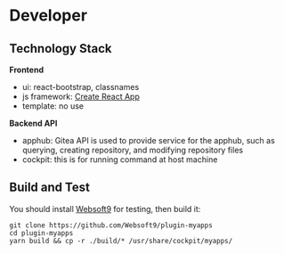 # Developer

## Technology Stack

**Frontend**  

- ui: react-bootstrap, classnames
- js framework: [Create React App](https://create-react-app.dev/docs/documentation-intro)
- template: no use

**Backend API**  

- apphub: Gitea API is used to provide service  for the apphub, such as querying, creating repository, and modifying repository files
- cockpit: this is for running command at host machine


## Build and Test

You should install [Websoft9](https://github.com/Websoft9/websoft9) for testing, then build it:

```
git clone https://github.com/Websoft9/plugin-myapps
cd plugin-myapps
yarn build && cp -r ./build/* /usr/share/cockpit/myapps/
```